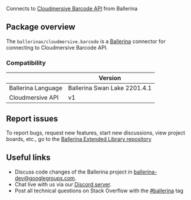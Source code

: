 Connects to [Cloudmersive Barcode API](https://api.cloudmersive.com/docs/barcode.asp) from Ballerina

## Package overview

The `ballerinax/cloudmersive.barcode` is a [Ballerina](https://ballerina.io/) connector for connecting to Cloudmersive Barcode API.

### Compatibility
|                          | Version                    |
|--------------------------|----------------------------|
| Ballerina Language       | Ballerina Swan Lake 2201.4.1 |
| Cloudmersive API         | v1                         |

## Report issues
To report bugs, request new features, start new discussions, view project boards, etc., go to the [Ballerina Extended Library repository](https://github.com/ballerina-platform/ballerina-extended-library)

## Useful links
- Discuss code changes of the Ballerina project in [ballerina-dev@googlegroups.com](mailto:ballerina-dev@googlegroups.com).
- Chat live with us via our [Discord server](https://discord.gg/ballerinalang).
- Post all technical questions on Stack Overflow with the [#ballerina](https://stackoverflow.com/questions/tagged/ballerina) tag
